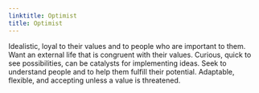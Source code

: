```yaml
---
linktitle: Optimist
title: Optimist
---
```


Idealistic, loyal to their values and to people who are important to them. Want an external life that is congruent with their values. Curious, quick to see possibilities, can be catalysts for implementing ideas. Seek to understand people and to help them fulfill their potential. Adaptable, flexible, and accepting unless a value is threatened.

